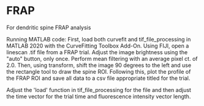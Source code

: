 # FRAP
For dendritic spine FRAP analysis


Running MATLAB code: 
First, load both curvefit and tif_file_processing in MATLAB 2020 with the CurveFitting Toolbox Add-On. Using FIJI, open a linescan .tif file from a FRAP trial. Adjust the image brightness using the "auto" button, only once. Perform mean filtering with an average pixel ct. of 2.0. Then, using transform, shift the image 90 degrees to the left and use the rectangle tool to draw the spine ROI. Following this, plot the profile of the FRAP ROI and save all data to a csv file appropriate titled for the trial. 

Adjust the 'load' function in tif_file_processing for the file and then adjust the time vector for the trial time and fluorescence intensity vector length. 
